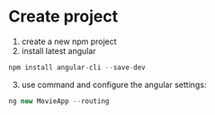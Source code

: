 # Create project
1. create a new npm project
2. install latest angular 

```javascript
npm install angular-cli --save-dev
```
3. use command and configure the angular settings:
```javascript
ng new MovieApp --routing
```

